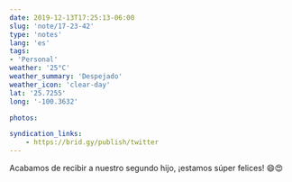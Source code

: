 ```yaml
---
date: 2019-12-13T17:25:13-06:00
slug: 'note/17-23-42'
type: 'notes'
lang: 'es'
tags:
- 'Personal'
weather: '25°C'
weather_summary: 'Despejado'
weather_icon: 'clear-day'
lat: '25.7255'
long: '-100.3632'

photos:

syndication_links:
    - https://brid.gy/publish/twitter
---
```

Acabamos de recibir a nuestro segundo hijo, ¡estamos súper felices! 😄😍 
